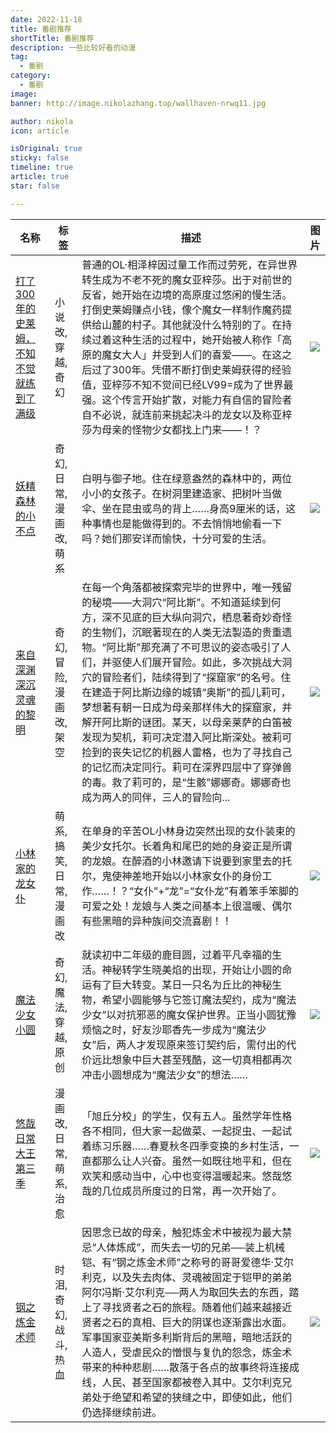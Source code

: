```yaml
---
date: 2022-11-18
title: 番剧推荐
shortTitle: 番剧推荐
description: 一些比较好看的动漫
tag:
  - 番剧
category:
  - 番剧
image: 
banner: http://image.nikolazhang.top/wallhaven-nrwq11.jpg

author: nikola
icon: article

isOriginal: true
sticky: false
timeline: true
article: true
star: false

---
```


|名称|标签|描述|图片|
| --- | --- | --- | --- |
|[打了300年的史莱姆，不知不觉就练到了满级](https://www.bilibili.com/bangumi/media/md28233911/?spm_id_from=666.25.b_6d656469615f6d6f64756c65.6)|小说改,穿越,奇幻|普通的OL·相泽梓因过量工作而过劳死，在异世界转生成为不老不死的魔女亚梓莎。出于对前世的反省，她开始在边境的高原度过悠闲的慢生活。打倒史莱姆赚点小钱，像个魔女一样制作魔药提供给山麓的村子。其他就没什么特别的了。在持续过着这种生活的过程中，她开始被人称作「高原的魔女大人」并受到人们的喜爱——。在这之后过了300年。凭借不断打倒史莱姆获得的经验值，亚梓莎不知不觉间已经LV99=成为了世界最强。这个传言开始扩散，对能力有自信的冒险者自不必说，就连前来挑起决斗的龙女以及称亚梓莎为母亲的怪物少女都找上门来——！？|![](https://tech-nikola.oss-cn-shanghai.aliyuncs.com/bangumi/%E6%89%93%E4%BA%86300%E5%B9%B4%E7%9A%84%E5%8F%B2%E8%8E%B1%E5%A7%86%EF%BC%8C%E4%B8%8D%E7%9F%A5%E4%B8%8D%E8%A7%89%E5%B0%B1%E7%BB%83%E5%88%B0%E4%BA%86%E6%BB%A1%E7%BA%A7.jpg)|
|[妖精森林的小不点](https://www.bilibili.com/bangumi/media/md11672/?spm_id_from=666.25.b_6d656469615f6d6f64756c65.2)|奇幻,日常,漫画改,萌系|白明与御子地。住在绿意盎然的森林中的，两位小小的女孩子。在树洞里建造家、把树叶当做伞、坐在昆虫或鸟的背上……身高9厘米的话，这种事情也是能做得到的。不去悄悄地偷看一下吗？她们那安详而愉快，十分可爱的生活。|![](https://i0.hdslb.com/bfs/bangumi/6283ab61cda2525f87a9481a4db5c9e10debd892.jpg)|
|[来自深渊 深沉灵魂的黎明](https://www.bilibili.com/bangumi/media/md28230042/?spm_id_from=666.25.b_6d656469615f6d6f64756c65.2)|奇幻,冒险,漫画改,架空|在每一个角落都被探索完毕的世界中，唯一残留的秘境——大洞穴“阿比斯”。不知道延续到何方，深不见底的巨大纵向洞穴，栖息著奇妙奇怪的生物们，沉眠著现在的人类无法製造的贵重遗物。“阿比斯”那充满了不可思议的姿态吸引了人们，并驱使人们展开冒险。如此，多次挑战大洞穴的冒险者们，陆续得到了“探窟家”的名号。住在建造于阿比斯边缘的城镇“奥斯”的孤儿莉可，梦想著有朝一日成为母亲那样伟大的探窟家，并解开阿比斯的谜团。某天，以母亲莱萨的白笛被发现为契机，莉可决定潜入阿比斯深处。被莉可捡到的丧失记忆的机器人雷格，也为了寻找自己的记忆而决定同行。莉可在深界四层中了穿弹兽的毒。救了莉可的，是“生骸”娜娜奇。娜娜奇也成为两人的同伴，三人的冒险向...|![](https://i0.hdslb.com/bfs/bangumi/image/5673d16feb135892e01e06b25fa09e9f373ba0ff.png)|
|[小林家的龙女仆](https://www.bilibili.com/bangumi/media/md5800/?spm_id_from=666.25.b_6d656469615f6d6f64756c65.2)|萌系,搞笑,日常,漫画改|在单身的辛苦OL小林身边突然出现的女仆装束的美少女托尔。长着角和尾巴的她的身姿正是所谓的龙娘。在醉酒的小林邀请下说要到家里去的托尔，鬼使神差地开始以小林家女仆的身份工作……！？“女仆”+“龙”=“女仆龙”有着笨手笨脚的可爱之处！龙娘与人类之间基本上很温暖、偶尔有些黑暗的异种族间交流喜剧！！|![](https://i0.hdslb.com/bfs/bangumi/image/c72a95c3cae82f58f8fa25facd40960aa2003d26.png@248w_331h.webp)|
|[魔法少女小圆](https://www.bilibili.com/bangumi/media/md2539/?spm_id_from=666.25.b_6d656469615f6d6f64756c65.2)|奇幻,魔法,穿越,原创|就读初中二年级的鹿目圆，过着平凡幸福的生活。神秘转学生晓美焰的出现，开始让小圆的命运有了巨大转变。某日一只名为丘比的神秘生物，希望小圆能够与它签订魔法契约，成为“魔法少女”以对抗邪恶的魔女保护世界。正当小圆犹豫烦恼之时，好友沙耶香先一步成为“魔法少女”后，两人才发现原来签订契约后，需付出的代价远比想象中巨大甚至残酷，这一切真相都再次冲击小圆想成为“魔法少女”的想法……|![](https://i0.hdslb.com/bfs/bangumi/image/7fcaa0e98b561611538ae4deba7949cec4ca39a8.png@248w_331h.webp)|
|[悠哉日常大王 第三季](https://www.bilibili.com/bangumi/media/md28231846/?spm_id_from=666.25.b_6d656469615f6d6f64756c65.2)|漫画改,日常,萌系,治愈|「旭丘分校」的学生，仅有五人。虽然学年性格各不相同，但大家一起做菜、一起捉虫、一起试着练习乐器……春夏秋冬四季变换的乡村生活，一直都那么让人兴奋。虽然一如既往地平和，但在欢笑和感动当中，心中也变得温暖起来。悠哉悠哉的几位成员所度过的日常，再一次开始了。|![](https://i0.hdslb.com/bfs/bangumi/image/3ec497853b0045ee7099d1e4d4a00552ea3aa12a.png@248w_331h.webp)|
|[钢之炼金术师](https://www.bilibili.com/bangumi/media/md1089/?spm_id_from=666.25.b_6d656469615f6d6f64756c65.2)|时泪,奇幻,战斗,热血|因思念已故的母亲，触犯炼金术中被视为最大禁忌“人体炼成”，而失去一切的兄弟──装上机械铠、有“钢之炼金术师”之称号的哥哥爱德华·艾尔利克，以及失去肉体、灵魂被固定于铠甲的弟弟阿尔冯斯·艾尔利克──两人为取回失去的东西，踏上了寻找贤者之石的旅程。随着他们越来越接近贤者之石的真相、巨大的阴谋也逐渐露出水面。军事国家亚美斯多利斯背后的黑暗，暗地活跃的人造人，受虐民众的憎恨与复仇的怨念，炼金术带来的种种悲剧……散落于各点的故事终将连接成线，人民、甚至国家都被卷入其中。艾尔利克兄弟处于绝望和希望的狭缝之中，即使如此，他们仍选择继续前进。|![](https://i0.hdslb.com/bfs/bangumi/image/60f216e288d4c03413832e6de6f412685d1dde04.jpg@248w_331h.webp)|

